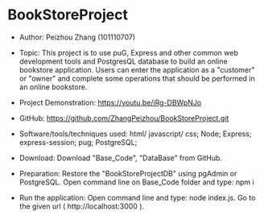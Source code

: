 # BookStoreProject
- Author: 
Peizhou Zhang (101110707)

- Topic: 
This project is to use puG, Express and other common web development tools and PostgresQL database to build an online bookstore application. Users can enter the application as a "customer" or "owner" and complete some operations that should be performed in an online bookstore.

- Project Demonstration: 
https://youtu.be/iRg-DBWpNJo

- GitHub: 
https://github.com/ZhangPeizhou/BookStoreProject.git

- Software/tools/techniques used:
html/ javascript/ css;
Node;
Express;
express-session;
pug;
PostgreSQL;

- Download:
Download "Base_Code", "DataBase" from GitHub.

- Preparation:
Restore the "BookStoreProjectDB" using pgAdmin or PostgreSQL.
Open command line on Base_Code folder and type: npm i

- Run the application:
Open command line and type: node index.js. 
Go to the given url ( http://localhost:3000 ).
